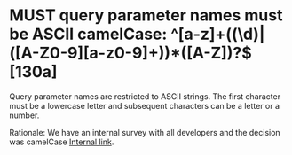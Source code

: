 # MUST query parameter names must be ASCII camelCase: ^[a-z]+((\d)|([A-Z0-9][a-z0-9]+))*([A-Z])?$ [130a]

Query parameter names are restricted to ASCII strings. The first character must be a lowercase letter and subsequent characters can be a letter or a number.

Rationale: We have an internal survey with all developers and the decision was camelCase [Internal link](https://confluence.baloisenet.com/atlassian/x/DAyakg).